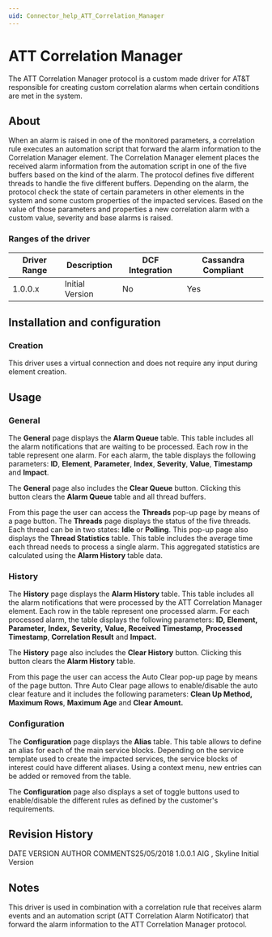 ```yaml
---
uid: Connector_help_ATT_Correlation_Manager
---
```


# ATT Correlation Manager

The ATT Correlation Manager protocol is a custom made driver for AT&T responsible for creating custom correlation alarms when certain conditions are met in the system.

## About

When an alarm is raised in one of the monitored parameters, a correlation rule executes an automation script that forward the alarm information to the Correlation Manager element. The Correlation Manager element places the received alarm information from the automation script in one of the five buffers based on the kind of the alarm. The protocol defines five different threads to handle the five different buffers. Depending on the alarm, the protocol check the state of certain parameters in other elements in the system and some custom properties of the impacted services. Based on the value of those parameters and properties a new correlation alarm with a custom value, severity and base alarms is raised.

### Ranges of the driver

| **Driver Range** | **Description** | **DCF Integration** | **Cassandra Compliant** |
|------------------|-----------------|---------------------|-------------------------|
| 1.0.0.x          | Initial Version | No                  | Yes                     |

## Installation and configuration

### Creation

This driver uses a virtual connection and does not require any input during element creation.

## Usage

### General

The **General** page displays the **Alarm Queue** table. This table includes all the alarm notifications that are waiting to be processed. Each row in the table represent one alarm. For each alarm, the table displays the following parameters: **ID**, **Element**, **Parameter**, **Index**, **Severity**, **Value**, **Timestamp** and **Impact**.

The **General** page also includes the **Clear Queue** button. Clicking this button clears the **Alarm Queue** table and all thread buffers.

From this page the user can access the **Threads** pop-up page by means of a page button. The **Threads** page displays the status of the five threads. Each thread can be in two states: **Idle** or **Polling**. This pop-up page also displays the **Thread Statistics** table. This table includes the average time each thread needs to process a single alarm. This aggregated statistics are calculated using the **Alarm History** table data.

### History

The **History** page displays the **Alarm History** table. This table includes all the alarm notifications that were processed by the ATT Correlation Manager element. Each row in the table represent one processed alarm. For each processed alarm, the table displays the following parameters: **ID,** **Element,** **Parameter,** **Index,** **Severity,** **Value,** **Received** **Timestamp,** **Processed Timestamp**, **Correlation Result** and **Impact.**

The **History** page also includes the **Clear History** button. Clicking this button clears the **Alarm History** table.

From this page the user can access the Auto Clear pop-up page by means of the page button. Thre Auto Clear page allows to enable/disable the auto clear feature and it includes the following parameters: **Clean Up Method,** **Maximum Rows**, **Maximum Age** and **Clear Amount.**

### Configuration

The **Configuration** page displays the **Alias** table. This table allows to define an alias for each of the main service blocks. Depending on the service template used to create the impacted services, the service blocks of interest could have different aliases. Using a context menu, new entries can be added or removed from the table.

The **Configuration** page also displays a set of toggle buttons used to enable/disable the different rules as defined by the customer's requirements.

## Revision History

DATE VERSION AUTHOR COMMENTS25/05/2018 1.0.0.1 AIG , Skyline Initial Version

## Notes

This driver is used in combination with a correlation rule that receives alarm events and an automation script (ATT Correlation Alarm Notificator) that forward the alarm information to the ATT Correlation Manager protocol.

